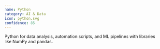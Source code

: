 ```yaml
---
name: Python
category: AI & Data
icon: python.svg
confidence: 85
---
```


Python for data analysis, automation scripts, and ML pipelines with libraries like NumPy and pandas.